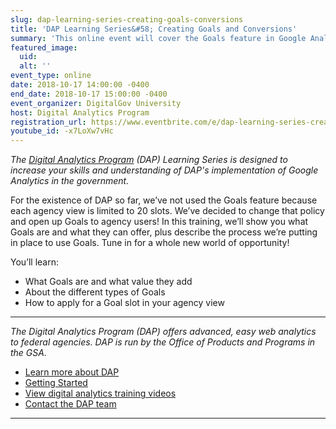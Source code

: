 ```yaml
---
slug: dap-learning-series-creating-goals-conversions
title: 'DAP Learning Series&#58; Creating Goals and Conversions'
summary: 'This online event will cover the Goals feature in Google Analytics'
featured_image: 
  uid: 
  alt: ''
event_type: online
date: 2018-10-17 14:00:00 -0400
end_date: 2018-10-17 15:00:00 -0400
event_organizer: DigitalGov University
host: Digital Analytics Program
registration_url: https://www.eventbrite.com/e/dap-learning-series-creating-goals-and-conversions-registration-42564656032
youtube_id: -x7LoXw7vHc
---
```


_The [Digital Analytics Program](https://www.digitalgov.gov/services/dap/) (DAP) Learning Series is designed to increase your skills and understanding of DAP's implementation of Google Analytics in the government._

For the existence of DAP so far, we’ve not used the Goals feature because each agency view is limited to 20 slots. We’ve decided to change that policy and open up Goals to agency users! In this training, we’ll show you what Goals are and what they can offer, plus describe the process we’re putting in place to use Goals. Tune in for a whole new world of opportunity!

You’ll learn:
- What Goals are and what value they add
- About the different types of Goals
- How to apply for a Goal slot in your agency view

---

_The Digital Analytics Program (DAP) offers advanced, easy web analytics to federal agencies. DAP is run by the Office of Products and Programs in the GSA._

- [Learn more about DAP](https://www.digitalgov.gov/services/dap/)
- [Getting Started](https://github.com/digital-analytics-program/gov-wide-code)
- [View digital analytics training videos](https://www.youtube.com/playlist?list=PLd9b-GuOJ3nFwlyvLFUtmDpYFKezhot8P)
- [Contact the DAP team](mailto:dap@support.digitalgov.gov)

---
